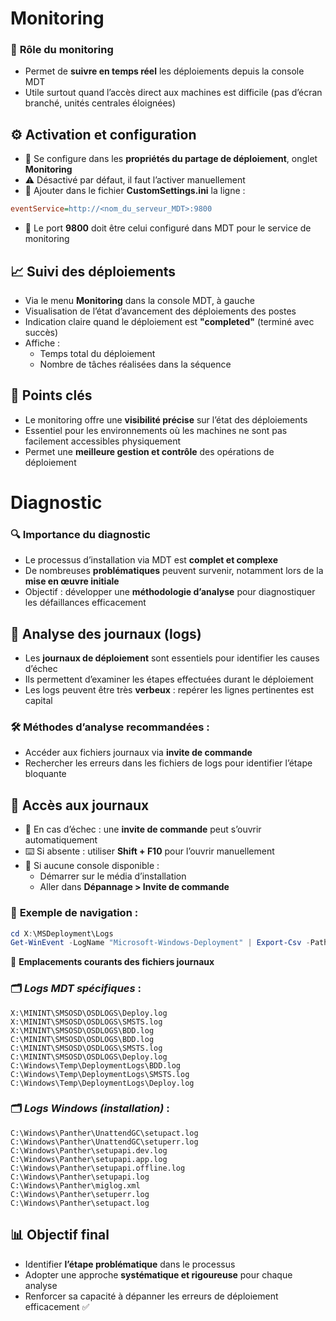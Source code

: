 # Monitoring

### 👀 **Rôle du monitoring**

- Permet de **suivre en temps réel** les déploiements depuis la console MDT
- Utile surtout quand l’accès direct aux machines est difficile (pas d’écran branché, unités centrales éloignées)



## ⚙️ **Activation et configuration**

- 🔧 Se configure dans les **propriétés du partage de déploiement**, onglet **Monitoring**
- ⚠️ Désactivé par défaut, il faut l’activer manuellement
- 📝 Ajouter dans le fichier **CustomSettings.ini** la ligne : 
```ini
eventService=http://<nom_du_serveur_MDT>:9800
```
- 🔌 Le port **9800** doit être celui configuré dans MDT pour le service de monitoring



## 📈 **Suivi des déploiements**

- Via le menu **Monitoring** dans la console MDT, à gauche
- Visualisation de l’état d’avancement des déploiements des postes
- Indication claire quand le déploiement est **"completed"** (terminé avec succès)
- Affiche :
  - Temps total du déploiement
  - Nombre de tâches réalisées dans la séquence



## 🔑 **Points clés**

- Le monitoring offre une **visibilité précise** sur l’état des déploiements
- Essentiel pour les environnements où les machines ne sont pas facilement accessibles physiquement
- Permet une **meilleure gestion et contrôle** des opérations de déploiement


# Diagnostic

### 🔍 **Importance du diagnostic**

- Le processus d’installation via MDT est **complet et complexe**
- De nombreuses **problématiques** peuvent survenir, notamment lors de la **mise en œuvre initiale**
- Objectif : développer une **méthodologie d’analyse** pour diagnostiquer les défaillances efficacement

## 📄 **Analyse des journaux (logs)**

- Les **journaux de déploiement** sont essentiels pour identifier les causes d’échec
- Ils permettent d’examiner les étapes effectuées durant le déploiement
- Les logs peuvent être très **verbeux** : repérer les lignes pertinentes est capital

### 🛠️ **Méthodes d’analyse recommandées** :

- Accéder aux fichiers journaux via **invite de commande**
- Rechercher les erreurs dans les fichiers de logs pour identifier l’étape bloquante



## 🧭 **Accès aux journaux**

- 💬 En cas d’échec : une **invite de commande** peut s’ouvrir automatiquement
- ⌨️ Si absente : utiliser **Shift + F10** pour l’ouvrir manuellement
- 💽 Si aucune console disponible :
  - Démarrer sur le média d’installation
  - Aller dans **Dépannage > Invite de commande**

### 📁 **Exemple de navigation** : 
```powershell
cd X:\MSDeployment\Logs  
Get-WinEvent -LogName "Microsoft-Windows-Deployment" | Export-Csv -Path "C:\Logs\MDT_Logs.csv" -NoTypeInformation
```

📌 **Emplacements courants des fichiers journaux**

### 🗂️ *Logs MDT spécifiques* :
```dos
X:\MININT\SMSOSD\OSDLOGS\Deploy.log
X:\MININT\SMSOSD\OSDLOGS\SMSTS.log
X:\MININT\SMSOSD\OSDLOGS\BDD.log
C:\MININT\SMSOSD\OSDLOGS\BDD.log
C:\MININT\SMSOSD\OSDLOGS\SMSTS.log
C:\MININT\SMSOSD\OSDLOGS\Deploy.log
C:\Windows\Temp\DeploymentLogs\BDD.log
C:\Windows\Temp\DeploymentLogs\SMSTS.log
C:\Windows\Temp\DeploymentLogs\Deploy.log
```

### 🗂️ *Logs Windows (installation)* :
```dos
C:\Windows\Panther\UnattendGC\setupact.log
C:\Windows\Panther\UnattendGC\setuperr.log
C:\Windows\Panther\setupapi.dev.log
C:\Windows\Panther\setupapi.app.log
C:\Windows\Panther\setupapi.offline.log
C:\Windows\Panther\setupapi.log
C:\Windows\Panther\miglog.xml
C:\Windows\Panther\setuperr.log
C:\Windows\Panther\setupact.log
```


## 📊 **Objectif final**

- Identifier **l’étape problématique** dans le processus
- Adopter une approche **systématique et rigoureuse** pour chaque analyse
- Renforcer sa capacité à dépanner les erreurs de déploiement efficacement ✅
